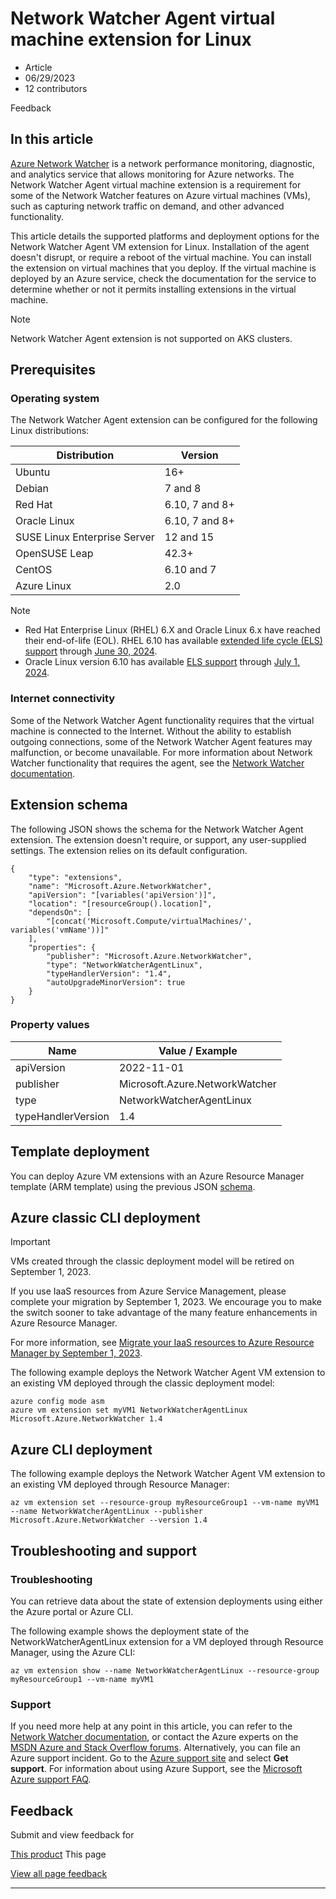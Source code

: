 # Network Watcher Agent virtual machine extension for Linux

* Article
* 06/29/2023
* 12 contributors

Feedback

## In this article

[Azure Network Watcher](../../network-watcher/network-watcher-monitoring-overview) is a network performance monitoring, diagnostic, and analytics service that allows monitoring for Azure networks. The Network Watcher Agent virtual machine extension is a requirement for some of the Network Watcher features on Azure virtual machines (VMs), such as capturing network traffic on demand, and other advanced functionality.

This article details the supported platforms and deployment options for the Network Watcher Agent VM extension for Linux. Installation of the agent doesn't disrupt, or require a reboot of the virtual machine. You can install the extension on virtual machines that you deploy. If the virtual machine is deployed by an Azure service, check the documentation for the service to determine whether or not it permits installing extensions in the virtual machine.

Note

Network Watcher Agent extension is not supported on AKS clusters.

## Prerequisites

### Operating system

The Network Watcher Agent extension can be configured for the following Linux distributions:

| Distribution | Version |
| --- | --- |
| Ubuntu | 16+ |
| Debian | 7 and 8 |
| Red Hat | 6.10, 7 and 8+ |
| Oracle Linux | 6.10, 7 and 8+ |
| SUSE Linux Enterprise Server | 12 and 15 |
| OpenSUSE Leap | 42.3+ |
| CentOS | 6.10 and 7 |
| Azure Linux | 2.0 |

Note

* Red Hat Enterprise Linux (RHEL) 6.X and Oracle Linux 6.x have reached their end-of-life (EOL). RHEL 6.10 has available [extended life cycle (ELS) support](https://www.redhat.com/en/resources/els-datasheet) through [June 30, 2024](https://access.redhat.com/product-life-cycles/?product=Red%20Hat%20Enterprise%20Linux,OpenShift%20Container%20Platform%204).
* Oracle Linux version 6.10 has available [ELS support](https://www.oracle.com/a/ocom/docs/linux/oracle-linux-extended-support-ds.pdf) through [July 1, 2024](https://www.oracle.com/a/ocom/docs/elsp-lifetime-069338.pdf).

### Internet connectivity

Some of the Network Watcher Agent functionality requires that the virtual machine is connected to the Internet. Without the ability to establish outgoing connections, some of the Network Watcher Agent features may malfunction, or become unavailable. For more information about Network Watcher functionality that requires the agent, see the [Network Watcher documentation](../../network-watcher/).

## Extension schema

The following JSON shows the schema for the Network Watcher Agent extension. The extension doesn't require, or support, any user-supplied settings. The extension relies on its default configuration.

```
{
    "type": "extensions",
    "name": "Microsoft.Azure.NetworkWatcher",
    "apiVersion": "[variables('apiVersion')]",
    "location": "[resourceGroup().location]",
    "dependsOn": [
        "[concat('Microsoft.Compute/virtualMachines/', variables('vmName'))]"
    ],
    "properties": {
        "publisher": "Microsoft.Azure.NetworkWatcher",
        "type": "NetworkWatcherAgentLinux",
        "typeHandlerVersion": "1.4",
        "autoUpgradeMinorVersion": true
    }
}

```

### Property values

| Name | Value / Example |
| --- | --- |
| apiVersion | 2022-11-01 |
| publisher | Microsoft.Azure.NetworkWatcher |
| type | NetworkWatcherAgentLinux |
| typeHandlerVersion | 1.4 |

## Template deployment

You can deploy Azure VM extensions with an Azure Resource Manager template (ARM template) using the previous JSON [schema](#extension-schema).

## Azure classic CLI deployment

Important

VMs created through the classic deployment model will be retired on September 1, 2023.

If you use IaaS resources from Azure Service Management, please complete your migration by September 1, 2023. We encourage you to make the switch sooner to take advantage of the many feature enhancements in Azure Resource Manager.

For more information, see [Migrate your IaaS resources to Azure Resource Manager by September 1, 2023](../classic-vm-deprecation).

The following example deploys the Network Watcher Agent VM extension to an existing VM deployed through the classic deployment model:

```
azure config mode asm
azure vm extension set myVM1 NetworkWatcherAgentLinux Microsoft.Azure.NetworkWatcher 1.4

```

## Azure CLI deployment

The following example deploys the Network Watcher Agent VM extension to an existing VM deployed through Resource Manager:

```
az vm extension set --resource-group myResourceGroup1 --vm-name myVM1 --name NetworkWatcherAgentLinux --publisher Microsoft.Azure.NetworkWatcher --version 1.4

```

## Troubleshooting and support

### Troubleshooting

You can retrieve data about the state of extension deployments using either the Azure portal or Azure CLI.

The following example shows the deployment state of the NetworkWatcherAgentLinux extension for a VM deployed through Resource Manager, using the Azure CLI:

```
az vm extension show --name NetworkWatcherAgentLinux --resource-group myResourceGroup1 --vm-name myVM1

```

### Support

If you need more help at any point in this article, you can refer to the [Network Watcher documentation](../../network-watcher/), or contact the Azure experts on the [MSDN Azure and Stack Overflow forums](https://azure.microsoft.com/support/forums/). Alternatively, you can file an Azure support incident. Go to the [Azure support site](https://azure.microsoft.com/support/options/) and select **Get support**. For information about using Azure Support, see the [Microsoft Azure support FAQ](https://azure.microsoft.com/support/faq/).

## Feedback

Submit and view feedback for

[This product](https://feedback.azure.com/d365community/forum/ec2f1827-be25-ec11-b6e6-000d3a4f0f1c)
This page

[View all page feedback](https://github.com/MicrosoftDocs/azure-docs/issues)

---
